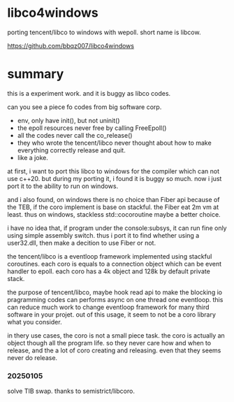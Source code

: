 # libco4windows
porting tencent/libco to windows with wepoll.
short name is libcow.

https://github.com/bbqz007/libco4windows

# summary
this is a experiment work. and it is buggy as libco codes. 

can you see a piece fo codes from big software corp.
* env, only have init(), but not uninit()
* the epoll resources never free by calling FreeEpoll()
* all the codes never call the co_release()
* they who wrote the tencent/libco never thought about how to make everything correctly release and quit.
* like a joke.

at first, i want to port this libco to windows for the compiler which can not use c++20. but during my porting it, i found it is buggy so much. now i just port it to the ability to run on windows. 

and i also found, on windows there is no choice than Fiber api because of the TEB, if the coro implement is base on stackful. the Fiber eat 2m vm at least. thus on windows, stackless std::cocoroutine maybe a better choice.

i have no idea that, if program under the console:subsys, it can run fine only using simple assembly switch. thus i port it to find whether using a user32.dll, then make a decition to use Fiber or not. 

the tencent/libco is a eventloop framework implemented using stackful coroutines. each coro is equals to a connection object which can be event handler to epoll. each coro has a 4k object and 128k by default private stack. 

the purpose of tencent/libco, maybe hook read api to make the blocking io pragramming codes can performs async on one thread one eventloop. this can reduce much work to change eventloop framework for many third software in your projet. out of this usage, it seem to not be a coro library what you consider. 

in thery use cases, the coro is not a small piece task. the coro is actually an object though all the program life. so they never care how and when to release, and the a lot of coro creating and releasing. even that they seems never do release.

### 20250105
solve TIB swap. thanks to semistrict/libcoro.
